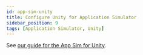 ```yaml
---
id: app-sim-unity
title: Configure Unity for Application Simulator
sidebar_position: 9
tags: [Application Simulator, Unity]
---
```


See [our guide for the App Sim for Unity](/versioned_docs/version-14-Jun-2023/versioned_docs/version-14-Jun-2023/guides/unity/app-simulator/app-sim-unity-zif).

